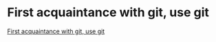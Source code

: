 # First acquaintance with git, use git
[First acquaintance with git, use git](https://aiwithcloud.com/2022/09/14/first_acquaintance_with_git_use_git/)
